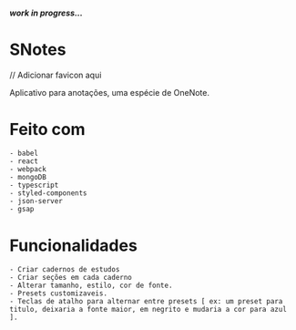 ###### **_work in progress..._**

# SNotes
// Adicionar favicon aqui

Aplicativo para anotações, uma espécie de OneNote.

# Feito com

    - babel
    - react
    - webpack
    - mongoDB
    - typescript
    - styled-components
    - json-server
    - gsap

# Funcionalidades

    - Criar cadernos de estudos
    - Criar seções em cada caderno
    - Alterar tamanho, estilo, cor de fonte.
    - Presets customizaveis.
    - Teclas de atalho para alternar entre presets [ ex: um preset para titulo, deixaria a fonte maior, em negrito e mudaria a cor para azul ].
